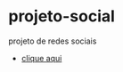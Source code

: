 # projeto-social
projeto de redes sociais
<ul>
        <li><a href="https://fernandoromeroalves.github.io/projeto-social/index.html">clique aqui</a></li>
    </ul>
